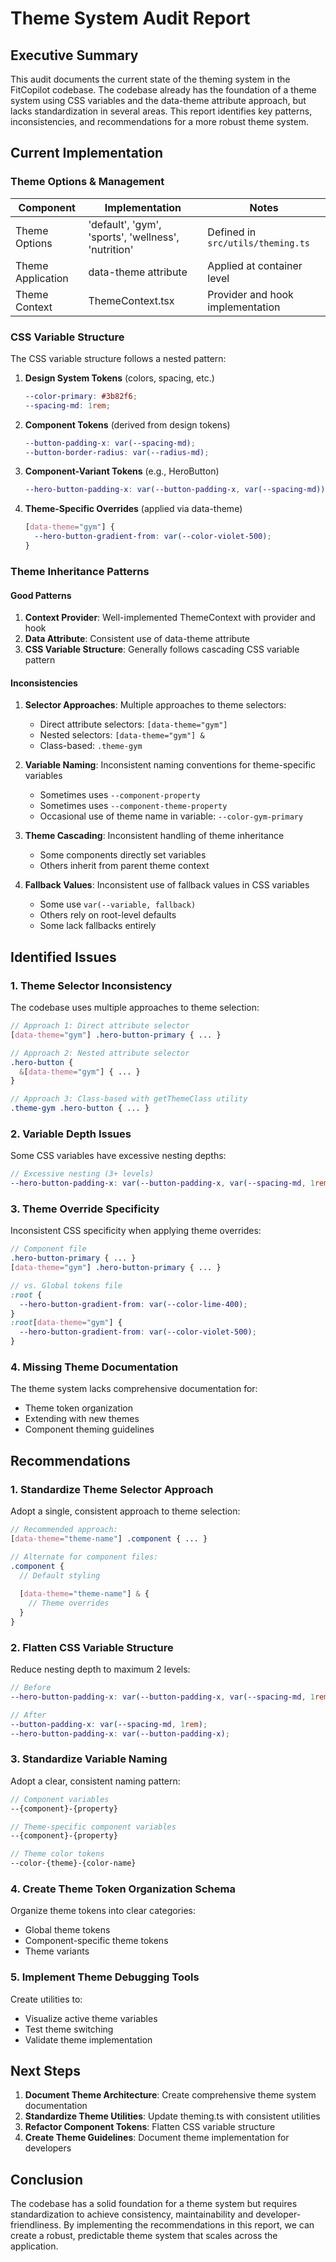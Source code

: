 # Theme System Audit Report

## Executive Summary

This audit documents the current state of the theming system in the FitCopilot codebase. The codebase already has the foundation of a theme system using CSS variables and the data-theme attribute approach, but lacks standardization in several areas. This report identifies key patterns, inconsistencies, and recommendations for a more robust theme system.

## Current Implementation

### Theme Options & Management

| Component | Implementation | Notes |
|-----------|---------------|-------|
| Theme Options | 'default', 'gym', 'sports', 'wellness', 'nutrition' | Defined in `src/utils/theming.ts` |
| Theme Application | data-theme attribute | Applied at container level |
| Theme Context | ThemeContext.tsx | Provider and hook implementation |

### CSS Variable Structure

The CSS variable structure follows a nested pattern:

1. **Design System Tokens** (colors, spacing, etc.)
   ```scss
   --color-primary: #3b82f6;
   --spacing-md: 1rem;
   ```

2. **Component Tokens** (derived from design tokens)
   ```scss
   --button-padding-x: var(--spacing-md);
   --button-border-radius: var(--radius-md);
   ```

3. **Component-Variant Tokens** (e.g., HeroButton)
   ```scss
   --hero-button-padding-x: var(--button-padding-x, var(--spacing-md));
   ```

4. **Theme-Specific Overrides** (applied via data-theme)
   ```scss
   [data-theme="gym"] {
     --hero-button-gradient-from: var(--color-violet-500);
   }
   ```

### Theme Inheritance Patterns

#### Good Patterns

1. **Context Provider**: Well-implemented ThemeContext with provider and hook
2. **Data Attribute**: Consistent use of data-theme attribute
3. **CSS Variable Structure**: Generally follows cascading CSS variable pattern

#### Inconsistencies

1. **Selector Approaches**: Multiple approaches to theme selectors:
   - Direct attribute selectors: `[data-theme="gym"]`
   - Nested selectors: `[data-theme="gym"] &`
   - Class-based: `.theme-gym`
   
2. **Variable Naming**: Inconsistent naming conventions for theme-specific variables
   - Sometimes uses `--component-property`
   - Sometimes uses `--component-theme-property`
   - Occasional use of theme name in variable: `--color-gym-primary`

3. **Theme Cascading**: Inconsistent handling of theme inheritance
   - Some components directly set variables
   - Others inherit from parent theme context

4. **Fallback Values**: Inconsistent use of fallback values in CSS variables
   - Some use `var(--variable, fallback)`
   - Others rely on root-level defaults
   - Some lack fallbacks entirely

## Identified Issues

### 1. Theme Selector Inconsistency

The codebase uses multiple approaches to theme selection:

```scss
// Approach 1: Direct attribute selector
[data-theme="gym"] .hero-button-primary { ... }

// Approach 2: Nested attribute selector
.hero-button {
  &[data-theme="gym"] { ... }
}

// Approach 3: Class-based with getThemeClass utility
.theme-gym .hero-button { ... }
```

### 2. Variable Depth Issues

Some CSS variables have excessive nesting depths:

```scss
// Excessive nesting (3+ levels)
--hero-button-padding-x: var(--button-padding-x, var(--spacing-md, 1rem));
```

### 3. Theme Override Specificity

Inconsistent CSS specificity when applying theme overrides:

```scss
// Component file
.hero-button-primary { ... }
[data-theme="gym"] .hero-button-primary { ... }

// vs. Global tokens file
:root {
  --hero-button-gradient-from: var(--color-lime-400);
}
:root[data-theme="gym"] {
  --hero-button-gradient-from: var(--color-violet-500);
}
```

### 4. Missing Theme Documentation

The theme system lacks comprehensive documentation for:
- Theme token organization
- Extending with new themes
- Component theming guidelines

## Recommendations

### 1. Standardize Theme Selector Approach

Adopt a single, consistent approach to theme selection:

```scss
// Recommended approach:
[data-theme="theme-name"] .component { ... }

// Alternate for component files:
.component {
  // Default styling
  
  [data-theme="theme-name"] & {
    // Theme overrides
  }
}
```

### 2. Flatten CSS Variable Structure

Reduce nesting depth to maximum 2 levels:

```scss
// Before
--hero-button-padding-x: var(--button-padding-x, var(--spacing-md, 1rem));

// After
--button-padding-x: var(--spacing-md, 1rem);
--hero-button-padding-x: var(--button-padding-x);
```

### 3. Standardize Variable Naming

Adopt a clear, consistent naming pattern:

```scss
// Component variables
--{component}-{property}

// Theme-specific component variables
--{component}-{property}

// Theme color tokens
--color-{theme}-{color-name}
```

### 4. Create Theme Token Organization Schema

Organize theme tokens into clear categories:
- Global theme tokens
- Component-specific theme tokens
- Theme variants

### 5. Implement Theme Debugging Tools

Create utilities to:
- Visualize active theme variables
- Test theme switching
- Validate theme implementation

## Next Steps

1. **Document Theme Architecture**: Create comprehensive theme system documentation
2. **Standardize Theme Utilities**: Update theming.ts with consistent utilities
3. **Refactor Component Tokens**: Flatten CSS variable structure
4. **Create Theme Guidelines**: Document theme implementation for developers

## Conclusion

The codebase has a solid foundation for a theme system but requires standardization to achieve consistency, maintainability and developer-friendliness. By implementing the recommendations in this report, we can create a robust, predictable theme system that scales across the application. 